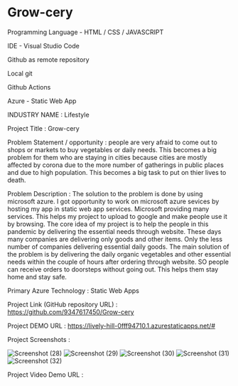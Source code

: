 # Grow-cery
Programming Language - HTML / CSS / JAVASCRIPT

IDE - Visual Studio Code

Github as remote repository

Local git

Github Actions

Azure - Static Web App



INDUSTRY NAME : Lifestyle

Project Title : Grow-cery

Problem Statement / opportunity :  people are very afraid to come out to shops or markets to buy vegetables or daily needs. This becomes a big problem for them who are staying in cities because cities are mostly affected by corona due to the more number of gatherings in public places and due to high population. This becomes a big task to put on thier lives to death.

Problem Description : The solution to the problem is done by using microsoft azure. I got opportunity to work on microsoft azure sevices by hosting my app in static web app services. Microsoft providing many services. This helps my project to upload to google and make people use it by browsing. The core idea of  my project is to help the people in this pandemic by delivering the essential needs through website. These days many companies are delivering only goods and other items. Only the less number of companies delivering essential daily goods. The main solution of the problem is by delivering the daily organic vegetables and other essential needs within the couple of hours after ordering through website. SO people can receive orders to doorsteps without going out. This helps them stay home and stay safe. 



Primary Azure Technology : Static Web Apps

Project Link (GitHub repository URL) : https://github.com/9347617450/Grow-cery

Project DEMO URL : https://lively-hill-0fff94710.1.azurestaticapps.net/#

Project Screenshots : 

   ![Screenshot (28)](https://user-images.githubusercontent.com/82580875/151164275-1d6c6a51-0c23-4803-8e9d-2eb48a01ebd9.png)
   ![Screenshot (29)](https://user-images.githubusercontent.com/82580875/151164293-9355c81c-1a80-4c7e-8b95-41a02b87218f.png)
   ![Screenshot (30)](https://user-images.githubusercontent.com/82580875/151164588-dbf02b46-e238-47c5-8c90-829ca0660bf8.png)
   ![Screenshot (31)](https://user-images.githubusercontent.com/82580875/151164361-42eb4b38-f61b-482a-bac2-dc75de6c37de.png)
   ![Screenshot (32)](https://user-images.githubusercontent.com/82580875/151164370-7f2a66bc-ce4e-4218-8256-059f0282964f.png)

Project Video Demo URL : 

